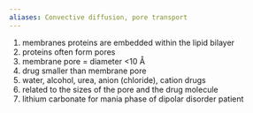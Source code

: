 ```yaml
---
aliases: Convective diffusion, pore transport
---
```

1. membranes proteins are embedded within the lipid bilayer
2. proteins often form pores 
3. membrane pore = diameter <10 Å​
4.  drug smaller than membrane pore​
6.  water, alcohol, urea, anion (chloride), cation drugs​
7.  related to the sizes of the pore and the drug molecule​
8.  lithium carbonate for mania phase of dipolar disorder patient